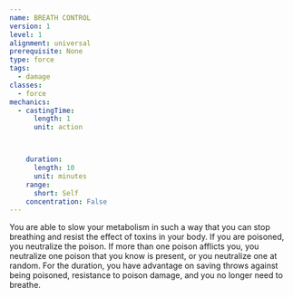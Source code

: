 ```yaml
---
name: BREATH CONTROL
version: 1
level: 1
alignment: universal
prerequisite: None
type: force
tags:
  - damage
classes:
  - force
mechanics:
  - castingTime:
      length: 1
      unit: action



    duration:
      length: 10
      unit: minutes
    range:
      short: Self
    concentration: False
---
```

You are able to slow your metabolism in such a way
that you can stop breathing and resist the effect of
toxins in your body. If you are poisoned, you neutralize
the poison. If more than one poison afflicts you, you
neutralize one poison that you know is present, or you
neutralize one at random.
For the duration, you have advantage on saving
throws against being poisoned, resistance to poison
damage, and you no longer need to breathe.

    